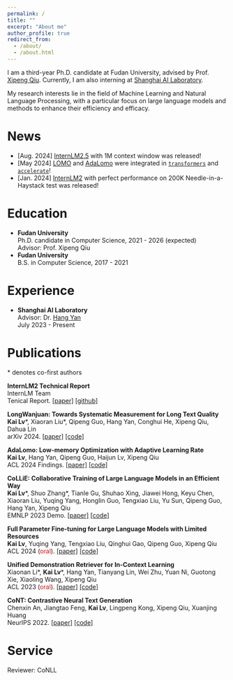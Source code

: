 ```yaml
---
permalink: /
title: ""
excerpt: "About me"
author_profile: true
redirect_from: 
  - /about/
  - /about.html
---
```


<!-- ## About Me -->
I am a third-year Ph.D. candidate at Fudan University, advised by Prof. [Xipeng Qiu](https://xpqiu.github.io/). 
Currently, I am also interning at [Shanghai AI Laboratory](https://www.shlab.org.cn/).

My research interests lie in the field of Machine Learning and Natural Language Processing, with a particular focus on large language models and methods to enhance their efficiency and efficacy. 

# News
- [Aug. 2024] [InternLM2.5](https://github.com/InternLM/InternLM) with 1M context window was released!
- [May 2024] [LOMO](https://arxiv.org/abs/2306.09782) and [AdaLomo](https://arxiv.org/abs/2310.10195) were integrated in [`transformers`](https://huggingface.co/docs/transformers/main/en/trainer#lomo-optimizer) and [`accelerate`](https://huggingface.co/docs/accelerate/main/en/package_reference/accelerator#accelerate.Accelerator.lomo_backward)!
- [Jan. 2024] [InternLM2](https://github.com/InternLM/InternLM) with perfect performance on 200K Needle-in-a-Haystack test was released! 

# Education
- **Fudan University**  
  Ph.D. candidate in Computer Science, 2021 - 2026 (expected)  
  Advisor: Prof. Xipeng Qiu  
- **Fudan University**  
  B.S. in Computer Science, 2017 - 2021  

# Experience
- **Shanghai AI Laboratory**  
  Advisor: Dr. [Hang Yan](https://scholar.google.com/citations?user=yigHzW8AAAAJ&hl=zh-CN&oi=ao)  
  July 2023 - Present

# Publications
\* denotes co-first authors
<!-- $^\dagger$ denotes corresponding author/main advisor -->

**InternLM2 Technical Report**  
InternLM Team  
Tenical Report. [[paper]](https://arxiv.org/abs/2403.17297) [[github]](https://github.com/InternLM/InternLM)

**LongWanjuan: Towards Systematic Measurement for Long Text Quality**  
**Kai Lv**\*, Xiaoran Liu\*, Qipeng Guo, Hang Yan, Conghui He, Xipeng Qiu, Dahua Lin  
arXiv 2024. [[paper]](https://arxiv.org/abs/2402.13583) [[code]](https://github.com/OpenLMLab/LongWanjuan)

**AdaLomo: Low-memory Optimization with Adaptive Learning Rate**  
**Kai Lv**, Hang Yan, Qipeng Guo, Haijun Lv, Xipeng Qiu  
ACL 2024 Findings. [[paper]](https://arxiv.org/abs/2310.10195) [[code]](https://github.com/OpenLMLab/LOMO)

**CoLLiE: Collaborative Training of Large Language Models in an Efficient Way**  
**Kai Lv**\*, Shuo Zhang\*, Tianle Gu, Shuhao Xing, Jiawei Hong, Keyu Chen, Xiaoran Liu, Yuqing Yang, Honglin Guo, Tengxiao Liu, Yu Sun, Qipeng Guo, Hang Yan, Xipeng Qiu  
EMNLP 2023 Demo. [[paper]](https://arxiv.org/abs/2312.00407) [[code]](https://github.com/OpenLMLab/collie)

**Full Parameter Fine-tuning for Large Language Models with Limited Resources**  
**Kai Lv**, Yuqing Yang, Tengxiao Liu, Qinghui Gao, Qipeng Guo, Xipeng Qiu  
ACL 2024 (<span style="color:red">oral</span>). [[paper]](https://arxiv.org/abs/2306.09782) [[code]](https://github.com/OpenLMLab/LOMO)

**Unified Demonstration Retriever for In-Context Learning**  
Xiaonan Li\*, **Kai Lv**\*, Hang Yan, Tianyang Lin, Wei Zhu, Yuan Ni, Guotong Xie, Xiaoling Wang, Xipeng Qiu  
ACL 2023 (<span style="color:red">oral</span>). [[paper]](https://aclanthology.org/2023.acl-long.256/) [[code]](https://github.com/KaiLv69/UDR)

**CoNT: Contrastive Neural Text Generation**  
Chenxin An, Jiangtao Feng, **Kai Lv**, Lingpeng Kong, Xipeng Qiu, Xuanjing Huang  
NeurIPS 2022. [[paper]](https://proceedings.neurips.cc/paper_files/paper/2022/hash/0f5fcf4bff73a3537e0813a38f0d3f76-Abstract-Conference.html) [[code]](https://github.com/Shark-NLP/CoNT)

# Service
Reviewer: CoNLL
